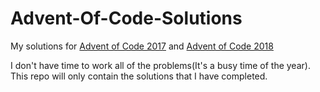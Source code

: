 # Advent-Of-Code-Solutions
My solutions for [Advent of Code 2017](https://adventofcode.com/2017) and [Advent of Code 2018](https://adventofcode.com/2018)

I don't have time to work all of the problems(It's a busy time of the year). This repo will only contain the solutions that I have completed.
